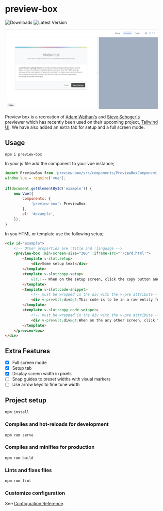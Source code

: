 # preview-box 

![Downloads](https://img.shields.io/npm/dw/preview-box)
![Latest Version](https://img.shields.io/npm/v/preview-box)

![Screenshot](./screenshot.png)

Preview box is a recreation of [Adam Wathan's](https://twitter.com/adamwathan) and [Steve Schoger's](https://twitter.com/steveschoger) previewer which has recently been used on their upcoming project, [Tailwind UI](https://www.tailwindui.com/).
We have also added an extra tab for setup and a full screen mode.

## Usage

```
npm i preview-box
```

In your js file add the component to your vue instance;

```javascript
import PreviewBox from 'preview-box/src/components/PreviewBoxComponent';
window.Vue = require('vue');

if(document.getElementById('example')) {
    new Vue({
        components: {
            'preview-box': PreviewBox
        },
        el: '#example',
    });
}
```

In you HTML or template use the following setup;

```html
<div id="example">
    <!-- Other properties are :title and :language -->
    <preview-box :min-screen-size="380" :iframe-src="'/card.html'">
        <template v-slot:setup>
            <div>Some setup text</div>
        </template>
        <template v-slot:copy-setup>
            &lt;!-- When on the setup screen, click the copy button and this data will be copied to the clipboard --&gt;
        </template>
        <template v-slot:code-snippet>
            <!-- must be wrapped in the div with the v-pre attribute -->
            <div v-pre>&lt;div&gt;This code is to be in a raw entity format for syntax highlighting&lt;/div&gt;</div>
        </template>
        <template v-slot:copy-code-snippet>
            <!-- must be wrapped in the div with the v-pre attribute -->
            <div v-pre>&lt;div&gt;When on the any other screen, click the copy button and this data will be copied to the clipboard &lt;/div&gt;</div>
        </template>
    </preview-box>
</div>
```

## Extra Features

- [x] Full screen mode
- [x] Setup tab
- [x] Display screen width in pixels
- [ ] Snap guides to preset widths with visual markers
- [ ] Use arrow keys to fine tune width

## Project setup
```
npm install
```

### Compiles and hot-reloads for development
```
npm run serve
```

### Compiles and minifies for production
```
npm run build
```

### Lints and fixes files
```
npm run lint
```

### Customize configuration
See [Configuration Reference](https://cli.vuejs.org/config/).
